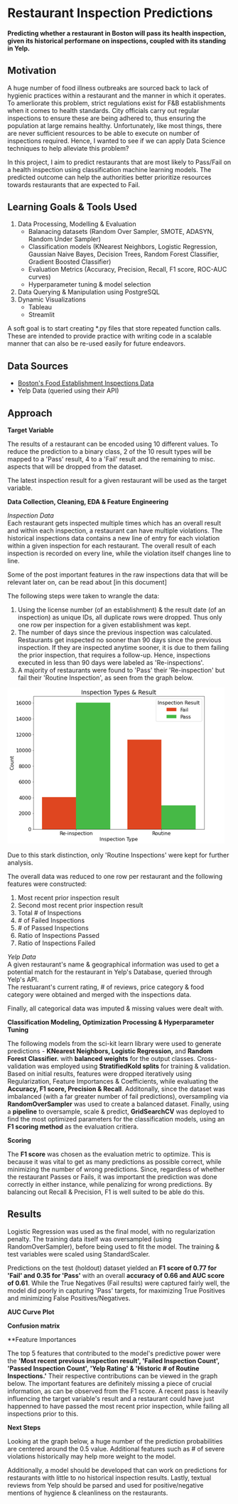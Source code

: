 # Restaurant Inspection Predictions

#### Predicting whether a restaurant in Boston will pass its health inspection, given its historical performane on inspections, coupled with its standing in Yelp.

## Motivation

A huge number of food illness outbreaks are sourced back to lack of hygienic practices within a restaurant and the manner in which it operates. To amerliorate this problem, strict regulations exist for F&B establishments when it comes to health standards. City officials carry out regular inspections to ensure these are being adhered to, thus ensuring the population at large remains healthy. Unfortunately, like most things, there are never sufficient resources to be able to execute on number of inspections required. Hence, I wanted to see if we can apply Data Science techniques to help alleviate this problem?

In this project, I aim to predict restaurants that are most likely to Pass/Fail on a health inspection using classification machine learning models. The predicted outcome can help the authorities better prioritize resources towards restaurants that are expected to Fail. 

## Learning Goals & Tools Used

1. Data Processing, Modelling & Evaluation
    * Balanacing datasets (Random Over Sampler, SMOTE, ADASYN, Random Under Sampler)
    * Classification models (KNearest Neighbors, Logistic Regression, Gaussian Naive Bayes, Decision Trees, Random Forest Classifier, Gradient Boosted Classifier)
    * Evaluation Metrics (Accuracy, Precision, Recall, F1 score, ROC-AUC curves)
    * Hyperparameter tuning & model selection
2. Data Querying & Manipulation using PostgreSQL
3. Dynamic Visualizations
    * Tableau
    * Streamlit
  
A soft goal is to start creating \*.py files that store repeated function calls. These are intended to provide practice with writing code in a scalable manner that can also be re-used easily for future endeavors.

## Data Sources

* [Boston's Food Establishment Inspections Data](https://data.boston.gov/dataset/food-establishment-inspections) 
* Yelp Data (queried using their API)

## Approach

**Target Variable**

The results of a restaurant can be encoded using 10 different values. To reduce the prediction to a binary class, 2 of the 10 result types will be mapped to a 'Pass' result, 4 to a 'Fail' result and the remaining to misc. aspects that will be dropped from the dataset. 

The latest inspection result for a given restaurant will be used as the target variable.  


**Data Collection, Cleaning, EDA & Feature Engineering**

*Inspection Data*  
Each restaurant gets inspected multiple times which has an overall result and within each inspection, a restaurant can have multiple violations. The historical inspections data contains a new line of entry for each violation within a given inspection for each restaurant. The overall result of each inspection is recorded on every line, while the violation itself changes line to line.  

Some of the post important features in the raw inspections data that will be relevant later on, can be read about [in this document]

The following steps were taken to wrangle the data:
1. Using the license number (of an establishment) & the result date (of an inspection) as unique IDs, all duplicate rows were dropped. Thus only one row per inspection for a given establishment was kept.  
2. The number of days since the previous inspection was calculated. Restaurants get inspected no sooner than 90 days since the previous inspection. If they are inspected anytime sooner, it is due to them failing the prior inspection, that requires a follow-up. Hence, inspections executed in less than 90 days were labeled as 'Re-inspections'.  
3. A majority of restaurants were found to 'Pass' their 'Re-inspection' but fail their 'Routine Inspection', as seen from the graph below.

![Inspection Types & Results Count](./Visuals/inspections_types_results.png)

Due to this stark distinction, only 'Routine Inspections' were kept for further analysis.  

The overall data was reduced to one row per restaurant and the following features were constructed:
1. Most recent prior inspection result  
2. Second most recent prior inspection result  
3. Total # of Inspections  
3. \# of Failed Inspections  
4. \# of Passed Inspections  
5. Ratio of Inspections Passed  
6. Ratio of Inspections Failed  

*Yelp Data*  
A given restaurant's name & geographical information was used to get a potential match for the restaurant in Yelp's Database, queried through Yelp's API.    
The restuarant's current rating, # of reviews, price category & food category were obtained and merged with the inspections data. 

Finally, all categorical data was imputed & missing values were dealt with.

**Classification Modeling, Optimization Processing & Hyperparameter Tuning**

The following models from the sci-kit learn library were used to generate predictions - **KNearest Neighbors, Logistic Regression,** and **Random Forest Classifier.** with **balanced weights** for the output classes. Cross-validation was employed using **StratifiedKold splits** for training & validation. Based on initial results, features were dropped iteratively using Regularization, Feature Importances & Coefficients, while evaluating the **Accuracy, F1 score, Precision & Recall**. Additonally, since the dataset was imbalanced (with a far greater number of fail predictions), oversampling via **RandomOverSampler** was used to create a balanced dataset. Finally, using a **pipeline** to oversample, scale & predict, **GridSearchCV** was deployed to find the most optimized parameters for the classification models, using an **F1 scoring method** as the evaluation critiera.

**Scoring**

The **F1 score** was chosen as the evaluation metric to optimize. This is because it was vital to get as many predictions as possible correct, while minimizing the number of wrong predictions. Since, regardless of whether the restaurant Passes or Fails, it was important the prediction was done correctly in either instance, while penalizing for wrong predictions. By balancing out Recall & Precision, F1 is well suited to be able do this. 

## Results

Logistic Regression was used as the final model, with no regularization penalty. The training data itself was oversampled (using RandomOverSampler), before being used to fit the model. The training & test variables were scaled using StandardScaler.  

Predictions on the test (holdout) dataset yielded an **F1 score of 0.77 for 'Fail' and 0.35 for 'Pass'** with an overall **accuracy of 0.66 and AUC score of 0.61**. While the True Negatives (Fail results) were captured fairly well, the model did poorly in capturing 'Pass' targets, for maximizing True Positives and minimizing False Positives/Negatives. 

**AUC Curve Plot**

**Confusion matrix**

**Feature Importances

The top 5 features that contributed to the model's predictive power were the **'Most recent previous inspection result', 'Failed Inspection Count', 'Passed Inspection Count', 'Yelp Rating' & 'Historic # of Routine Inspections.'** Their respective contributions can be viewed in the graph below. The important features are definitely missing a piece of crucial information, as can be observed from the F1 score. A recent pass is heavily influencing the target variable's result and a restaurant could have just happenned to have passed the most recent prior inspection, while failing all inspections prior to this. 




**Next Steps**

Looking at the graph below, a huge number of the prediction probabilities are centered around the 0.5 value. Additional features such as # of severe violations historically may help more weight to the model.  

Additionally, a model should be developed that can work on predictions for restaurants with little to no historical inspection results. Lastly, textual reviews from Yelp should be parsed and used for positive/negative mentions of hygience & cleanliness on the restaurants.



